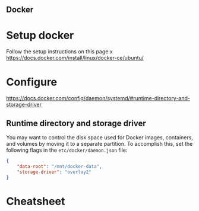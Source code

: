 Docker
------

# Setup docker

Follow the setup instructions on this page:x
https://docs.docker.com/install/linux/docker-ce/ubuntu/

# Configure

https://docs.docker.com/config/daemon/systemd/#runtime-directory-and-storage-driver


## Runtime directory and storage driver

You may want to control the disk space used for Docker images, containers, and
volumes by moving it to a separate partition. To accomplish this, set the
following flags in the `etc/docker/daemon.json` file:

```json
{
    "data-root": "/mnt/docker-data",
    "storage-driver": "overlay2"
}
```

# Cheatsheet

